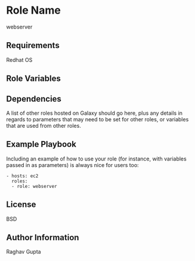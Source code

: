 Role Name
=========

webserver

Requirements
------------

Redhat OS


Role Variables
--------------



Dependencies
------------

A list of other roles hosted on Galaxy should go here, plus any details in regards to parameters that may need to be set for other roles, or variables that are used from other roles.

Example Playbook
----------------

Including an example of how to use your role (for instance, with variables passed in as parameters) is always nice for users too:

    - hosts: ec2
      roles:
      - role: webserver

License
-------

BSD

Author Information
------------------
Raghav Gupta
